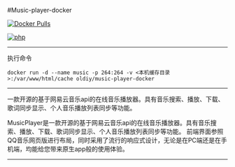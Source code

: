 
#Music-player-docker

[![Docker Pulls](https://img.shields.io/docker/pulls/oldiy/music-player-docker.svg)][dockerhub] 

[dockerhub]: https://hub.docker.com/r/oldiy/music-player-docker

[![php](https://img.shields.io/badge/php-%3E%3D5.4-blue.svg)](http://php.net/releases/5_4_0.php)

---

执行命令

`docker run -d --name music -p 264:264 -v <本机缓存目录>:/var/www/html/cache oldiy/music-player-docker`

---

一款开源的基于网易云音乐api的在线音乐播放器。具有音乐搜索、播放、下载、歌词同步显示、个人音乐播放列表同步等功能。

MusicPlayer是一款开源的基于网易云音乐api的在线音乐播放器。具有音乐搜索、播放、下载、歌词同步显示、个人音乐播放列表同步等功能。 前端界面参照QQ音乐网页版进行布局，同时采用了流行的响应式设计，无论是在PC端还是在手机端，均能给您带来原生app般的使用体验。

---
